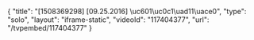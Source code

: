 {
    "title": "[1508369298] [09.25.2016] \uc601\uc0c1\uad11\uace0",
    "type": "solo",
    "layout": "iframe-static",
    "videoId": "117404377",
    "url": "\/tvpembed\/117404377"
}
